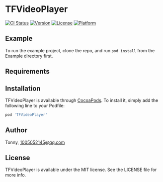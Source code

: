 # TFVideoPlayer

[![CI Status](http://img.shields.io/travis/Tonny/TFVideoPlayer.svg?style=flat)](https://travis-ci.org/Tonny/TFVideoPlayer)
[![Version](https://img.shields.io/cocoapods/v/TFVideoPlayer.svg?style=flat)](http://cocoapods.org/pods/TFVideoPlayer)
[![License](https://img.shields.io/cocoapods/l/TFVideoPlayer.svg?style=flat)](http://cocoapods.org/pods/TFVideoPlayer)
[![Platform](https://img.shields.io/cocoapods/p/TFVideoPlayer.svg?style=flat)](http://cocoapods.org/pods/TFVideoPlayer)

## Example

To run the example project, clone the repo, and run `pod install` from the Example directory first.

## Requirements

## Installation

TFVideoPlayer is available through [CocoaPods](http://cocoapods.org). To install
it, simply add the following line to your Podfile:

```ruby
pod 'TFVideoPlayer'
```

## Author

Tonny, 1005052145@qq.com

## License

TFVideoPlayer is available under the MIT license. See the LICENSE file for more info.
